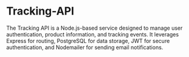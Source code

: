 # Tracking-API
The Tracking API is a Node.js-based service designed to manage user authentication, product information, and tracking events. It leverages Express for routing, PostgreSQL for data storage, JWT for secure authentication, and Nodemailer for sending email notifications.
